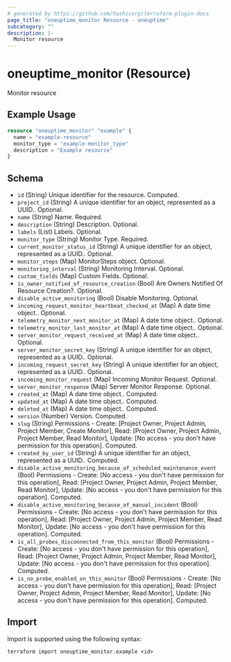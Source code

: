 ```yaml
---
# generated by https://github.com/hashicorp/terraform-plugin-docs
page_title: "oneuptime_monitor Resource - oneuptime"
subcategory: ""
description: |-
  Monitor resource
---
```


# oneuptime_monitor (Resource)

Monitor resource

## Example Usage

```terraform
resource "oneuptime_monitor" "example" {
  name = "example-resource"
  monitor_type = "example-monitor_type"
  description = "Example resource"
}
```

## Schema

- `id` (String) Unique identifier for the resource. Computed.
- `project_id` (String) A unique identifier for an object, represented as a UUID.. Optional.
- `name` (String) Name. Required.
- `description` (String) Description. Optional.
- `labels` (List) Labels. Optional.
- `monitor_type` (String) Monitor Type. Required.
- `current_monitor_status_id` (String) A unique identifier for an object, represented as a UUID.. Optional.
- `monitor_steps` (Map) MonitorSteps object. Optional.
- `monitoring_interval` (String) Monitoring Interval. Optional.
- `custom_fields` (Map) Custom Fields. Optional.
- `is_owner_notified_of_resource_creation` (Bool) Are Owners Notified Of Resource Creation?. Optional.
- `disable_active_monitoring` (Bool) Disable Monitoring. Optional.
- `incoming_request_monitor_heartbeat_checked_at` (Map) A date time object.. Optional.
- `telemetry_monitor_next_monitor_at` (Map) A date time object.. Optional.
- `telemetry_monitor_last_monitor_at` (Map) A date time object.. Optional.
- `server_monitor_request_received_at` (Map) A date time object.. Optional.
- `server_monitor_secret_key` (String) A unique identifier for an object, represented as a UUID.. Optional.
- `incoming_request_secret_key` (String) A unique identifier for an object, represented as a UUID.. Optional.
- `incoming_monitor_request` (Map) Incoming Monitor Request. Optional.
- `server_monitor_response` (Map) Server Monitor Response. Optional.
- `created_at` (Map) A date time object.. Computed.
- `updated_at` (Map) A date time object.. Computed.
- `deleted_at` (Map) A date time object.. Computed.
- `version` (Number) Version. Computed.
- `slug` (String) Permissions - Create: [Project Owner, Project Admin, Project Member, Create Monitor], Read: [Project Owner, Project Admin, Project Member, Read Monitor], Update: [No access - you don't have permission for this operation]. Computed.
- `created_by_user_id` (String) A unique identifier for an object, represented as a UUID.. Computed.
- `disable_active_monitoring_because_of_scheduled_maintenance_event` (Bool) Permissions - Create: [No access - you don't have permission for this operation], Read: [Project Owner, Project Admin, Project Member, Read Monitor], Update: [No access - you don't have permission for this operation]. Computed.
- `disable_active_monitoring_because_of_manual_incident` (Bool) Permissions - Create: [No access - you don't have permission for this operation], Read: [Project Owner, Project Admin, Project Member, Read Monitor], Update: [No access - you don't have permission for this operation]. Computed.
- `is_all_probes_disconnected_from_this_monitor` (Bool) Permissions - Create: [No access - you don't have permission for this operation], Read: [Project Owner, Project Admin, Project Member, Read Monitor], Update: [No access - you don't have permission for this operation]. Computed.
- `is_no_probe_enabled_on_this_monitor` (Bool) Permissions - Create: [No access - you don't have permission for this operation], Read: [Project Owner, Project Admin, Project Member, Read Monitor], Update: [No access - you don't have permission for this operation]. Computed.

## Import

Import is supported using the following syntax:

```shell
terraform import oneuptime_monitor.example <id>
```
